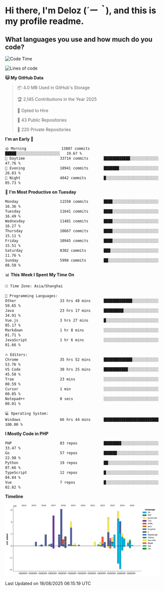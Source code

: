 # **Hi there, I'm Deloz (*´ー｀*), and this is my profile readme.**

## **What languages you use and how much do you code?**

<!--START_SECTION:waka-->
![Code Time](http://img.shields.io/badge/Code%20Time-7%2C176%20hrs%2016%20mins-blue)

![Lines of code](https://img.shields.io/badge/From%20Hello%20World%20I%27ve%20Written-52.8%20million%20lines%20of%20code-blue)

**🐱 My GitHub Data** 

> 📦 4.0 MB Used in GitHub's Storage 
 > 
> 🏆 2,145 Contributions in the Year 2025
 > 
> 💼 Opted to Hire
 > 
> 📜 43 Public Repositories 
 > 
> 🔑 220 Private Repositories 
 > 
**I'm an Early 🐤** 

```text
🌞 Morning                13887 commits       █████░░░░░░░░░░░░░░░░░░░░   19.67 % 
🌆 Daytime                33714 commits       ████████████░░░░░░░░░░░░░   47.76 % 
🌃 Evening                18941 commits       ███████░░░░░░░░░░░░░░░░░░   26.83 % 
🌙 Night                  4042 commits        █░░░░░░░░░░░░░░░░░░░░░░░░   05.73 % 
```
📅 **I'm Most Productive on Tuesday** 

```text
Monday                   11550 commits       ████░░░░░░░░░░░░░░░░░░░░░   16.36 % 
Tuesday                  11641 commits       ████░░░░░░░░░░░░░░░░░░░░░   16.49 % 
Wednesday                11481 commits       ████░░░░░░░░░░░░░░░░░░░░░   16.27 % 
Thursday                 10667 commits       ████░░░░░░░░░░░░░░░░░░░░░   15.11 % 
Friday                   10945 commits       ████░░░░░░░░░░░░░░░░░░░░░   15.51 % 
Saturday                 8302 commits        ███░░░░░░░░░░░░░░░░░░░░░░   11.76 % 
Sunday                   5998 commits        ██░░░░░░░░░░░░░░░░░░░░░░░   08.50 % 
```


📊 **This Week I Spent My Time On** 

```text
🕑︎ Time Zone: Asia/Shanghai

💬 Programming Languages: 
Other                    33 hrs 48 mins      █████████████░░░░░░░░░░░░   50.65 % 
Java                     23 hrs 17 mins      █████████░░░░░░░░░░░░░░░░   34.91 % 
Vue.js                   3 hrs 27 mins       █░░░░░░░░░░░░░░░░░░░░░░░░   05.17 % 
Markdown                 1 hr 8 mins         ░░░░░░░░░░░░░░░░░░░░░░░░░   01.71 % 
JavaScript               1 hr 6 mins         ░░░░░░░░░░░░░░░░░░░░░░░░░   01.66 % 

🔥 Editors: 
Chrome                   35 hrs 52 mins      █████████████░░░░░░░░░░░░   53.76 % 
VS Code                  30 hrs 25 mins      ███████████░░░░░░░░░░░░░░   45.58 % 
Trae                     23 mins             ░░░░░░░░░░░░░░░░░░░░░░░░░   00.59 % 
Cursor                   1 min               ░░░░░░░░░░░░░░░░░░░░░░░░░   00.05 % 
Notepad++                0 secs              ░░░░░░░░░░░░░░░░░░░░░░░░░   00.01 % 

💻 Operating System: 
Windows                  66 hrs 44 mins      █████████████████████████   100.00 % 
```

**I Mostly Code in PHP** 

```text
PHP                      83 repos            ████████░░░░░░░░░░░░░░░░░   33.47 % 
Go                       57 repos            ██████░░░░░░░░░░░░░░░░░░░   22.98 % 
Python                   19 repos            ██░░░░░░░░░░░░░░░░░░░░░░░   07.66 % 
TypeScript               12 repos            █░░░░░░░░░░░░░░░░░░░░░░░░   04.84 % 
Vue                      7 repos             █░░░░░░░░░░░░░░░░░░░░░░░░   02.82 % 
```



**Timeline**

![Lines of Code chart](https://raw.githubusercontent.com/deloz/deloz/main/assets/bar_graph.png)


 Last Updated on 18/08/2025 06:15:19 UTC
<!--END_SECTION:waka-->
